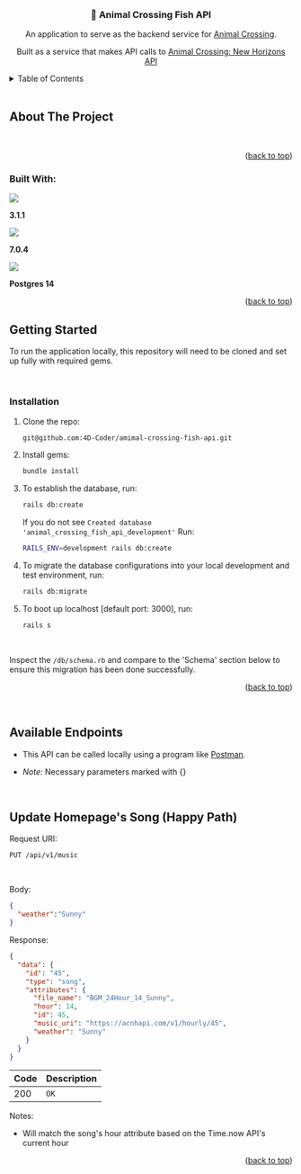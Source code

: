 <a name="readme-top"></a>

<br />
<div align="center">

<h3 align="center">🍵 Animal Crossing Fish API</h3>

  <p align="center">
    An application to serve as the backend service for <a href="https://github.com/Kanderson58/animal-crossing">Animal Crossing</a>.
  </p>
  <p>
    Built as a service that makes API calls to <a href="https://acnhapi.com/">Animal Crossing: New Horizons API</a>
  </p>
</div>



<!-- TABLE OF CONTENTS -->
<details>
  <summary>Table of Contents</summary>
  <ol>
    <li>
      <a href="#about-the-project">About The Project</a>
      <ul>
        <li><a href="#built-with">Built With</a></li>
      </ul>
    </li>
    <li>
      <a href="#getting-started">Getting Started</a>
      <ul>
        <li><a href="#installation">Installation</a></li>
        <li><a href="#testing-with-rspec">Testing With RSpec</a></li>
      </ul>
    </li>
    <li><a href="#available-endpoints">Available Endpoints</a></li>
    <li><a href="#goals">Goals</a></li>
  </ol>
</details>


<br>

<!-- ABOUT THE PROJECT -->
## About The Project
<br>

<p align="right">(<a href="#readme-top">back to top</a>)</p>

### Built With:
  <p>
  <img src="https://img.shields.io/badge/Ruby-CC342D?style=for-the-badge&logo=ruby&logoColor=white">
  </p>

**3.1.1**

  <p>
  <img src="https://img.shields.io/badge/Rails-CC342D?style=for-the-badge&logo=ruby&logoColor=white">
  </p>

**7.0.4**

  <p>
  <img src="https://img.shields.io/badge/PostgreSQL-4169E1?style=for-the-badge&logo=ruby&logoColor=white">
  </p>

**Postgres 14**


<p align="right">(<a href="#readme-top">back to top</a>)</p>

<!-- GETTING STARTED -->
## Getting Started

To run the application locally, this repository will need to be cloned and set up fully with required gems.

<br>

### Installation

1. Clone the repo:
   ```bash
   git@github.com:4D-Coder/amimal-crossing-fish-api.git
   ```

2. Install gems:
   ```bash
   bundle install
   ```

3. To establish the database, run:
   ```bash
   rails db:create
   ```
   If you do not see `Created database 'animal_crossing_fish_api_development'` Run:
   ```bash
   RAILS_ENV=development rails db:create
   ```

4. To migrate the database configurations into your local development and test environment, run:
   ```bash
   rails db:migrate
   ```
5. To boot up localhost [default port: 3000], run:
    ```bash
    rails s
    ```
<br>

  Inspect the `/db/schema.rb` and compare to the 'Schema' section below to ensure this migration has been done successfully.

<p align="right">(<a href="#readme-top">back to top</a>)</p>

<br>

## Available Endpoints
- This API can be called locally using a program like [Postman](https://www.postman.com).

- *Note:* Necessary parameters marked with {}

<br>

## Update Homepage's Song (Happy Path)
Request URI: <br>
```http
PUT /api/v1/music
```

<br>

Body: <br>
```json
{
  "weather":"Sunny"
}
```

Response:

```json
{
  "data": {
    "id": "45",
    "type": "song",
    "attributes": {
      "file_name": "BGM_24Hour_14_Sunny",
      "hour": 14,
      "id": 45,
      "music_uri": "https://acnhapi.com/v1/hourly/45",
      "weather": "Sunny"
    }
  }
}
```
| Code | Description |
| :--- | :--- |
| 200 | `OK` |

Notes:
- Will match the song's hour attribute based on the Time.now API's current hour



<p align="right">(<a href="#readme-top">back to top</a>)</p>
